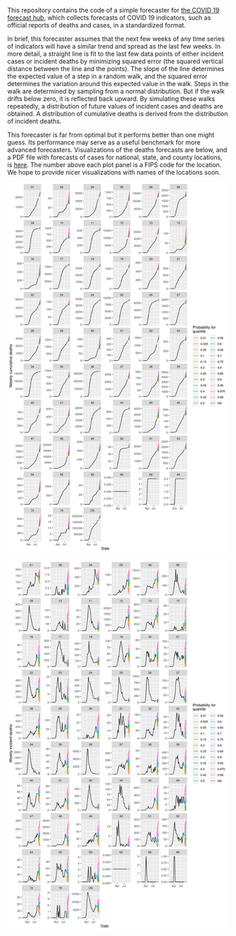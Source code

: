 This repository contains the code of a simple forecaster for [the COVID 19 forecast hub](https://covid19forecasthub.org/), which collects forecasts of COVID 19 indicators,
such as official reports of deaths and cases, in a standardized format. 

In brief, this forecaster assumes that the next few weeks of any time series of indicators
will have a similar trend and spread as the last few weeks. In more detail, a straight line is 
fit to the last few data points of either incident cases or incident deaths by minimizing squared error (the squared vertical distance between the
line and the points). The slope of the line determines the expected value of a step
in a random walk, and the squared error determines the variation around this expected value in the walk. 
Steps in the walk are determined by sampling from a normal distribution. But if the walk drifts below
zero, it is reflected back upward. By simulating these walks repeatedly, a distribution of future values
of incident cases and deaths are obtained. A distribution of cumulative deaths is derived from the distribution 
of incident deaths. 

This forecaster is far from optimal but it performs better than 
one might guess. Its performance may serve as a useful benchmark for more advanced forecasters. Visualizations of the deaths forecasts are below, and a PDF file with forecasts of cases for national, state, and county locations, is [here](https://github.com/e3bo/random-walks/raw/master/visuals/fdt2020-08-16-ddt2020-08-16-inc-case-forecasts.pdf). The number above each plot panel is a FIPS code for the location. We hope to provide nicer visualizations with names of the locations soon.

![Cummulative deaths](visuals/fdt2020-08-16-ddt2020-08-16-cum-death-forecasts.png)

![Incident deaths](visuals/fdt2020-08-16-ddt2020-08-16-inc-death-forecasts.png)

